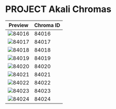# PROJECT Akali Chromas

| Preview | Chroma ID |
|---------|-----------|
| ![84016](https://raw.communitydragon.org/latest/plugins/rcp-be-lol-game-data/global/default/v1/champion-chroma-images/84/84016.png) | 84016 |
| ![84017](https://raw.communitydragon.org/latest/plugins/rcp-be-lol-game-data/global/default/v1/champion-chroma-images/84/84017.png) | 84017 |
| ![84018](https://raw.communitydragon.org/latest/plugins/rcp-be-lol-game-data/global/default/v1/champion-chroma-images/84/84018.png) | 84018 |
| ![84019](https://raw.communitydragon.org/latest/plugins/rcp-be-lol-game-data/global/default/v1/champion-chroma-images/84/84019.png) | 84019 |
| ![84020](https://raw.communitydragon.org/latest/plugins/rcp-be-lol-game-data/global/default/v1/champion-chroma-images/84/84020.png) | 84020 |
| ![84021](https://raw.communitydragon.org/latest/plugins/rcp-be-lol-game-data/global/default/v1/champion-chroma-images/84/84021.png) | 84021 |
| ![84022](https://raw.communitydragon.org/latest/plugins/rcp-be-lol-game-data/global/default/v1/champion-chroma-images/84/84022.png) | 84022 |
| ![84023](https://raw.communitydragon.org/latest/plugins/rcp-be-lol-game-data/global/default/v1/champion-chroma-images/84/84023.png) | 84023 |
| ![84024](https://raw.communitydragon.org/latest/plugins/rcp-be-lol-game-data/global/default/v1/champion-chroma-images/84/84024.png) | 84024 |